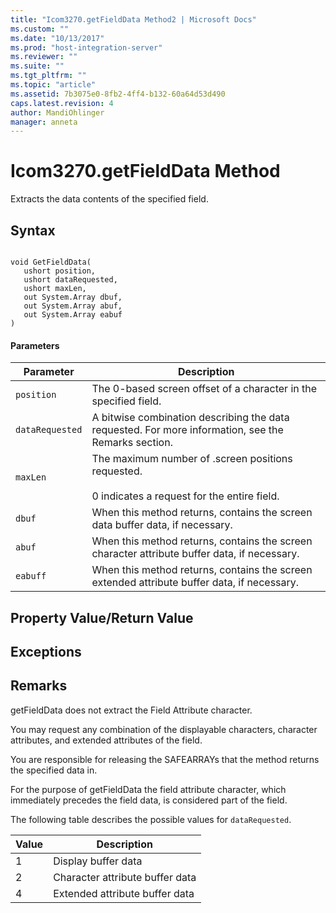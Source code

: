 ```yaml
---
title: "Icom3270.getFieldData Method2 | Microsoft Docs"
ms.custom: ""
ms.date: "10/13/2017"
ms.prod: "host-integration-server"
ms.reviewer: ""
ms.suite: ""
ms.tgt_pltfrm: ""
ms.topic: "article"
ms.assetid: 7b3075e0-8fb2-4ff4-b132-60a64d53d490
caps.latest.revision: 4
author: MandiOhlinger
manager: anneta
---
```

# Icom3270.getFieldData Method
Extracts the data contents of the specified field.  
  
## Syntax  
  
```  
  
void GetFieldData(  
   ushort position,  
   ushort dataRequested,  
   ushort maxLen,  
   out System.Array dbuf,  
   out System.Array abuf,  
   out System.Array eabuf  
)  
```  
  
#### Parameters  
  
|Parameter|Description|  
|---------------|-----------------|  
|`position`|The 0-based screen offset of a character in the specified field.|  
|`dataRequested`|A bitwise combination describing the data requested. For more information, see the Remarks section.|  
|`maxLen`|The maximum number of .screen positions requested.<br /><br /> 0 indicates a request for the entire field.|  
|`dbuf`|When this method returns, contains the screen data buffer data, if necessary.|  
|`abuf`|When this method returns, contains the screen character attribute buffer data, if necessary.|  
|`eabuff`|When this method returns, contains the screen extended attribute buffer data, if necessary.|  
  
## Property Value/Return Value  
  
## Exceptions  
  
## Remarks  
 getFieldData does not extract the Field Attribute character.  
  
 You may request any combination of the displayable characters, character attributes, and extended attributes of the field.  
  
 You are responsible for releasing the SAFEARRAYs that the method returns the specified data in.  
  
 For the purpose of getFieldData the field attribute character, which immediately precedes the field data, is considered part of the field.  
  
 The following table describes the possible values for `dataRequested`.  
  
|Value|Description|  
|-----------|-----------------|  
|1|Display buffer data|  
|2|Character attribute buffer data|  
|4|Extended attribute buffer data|